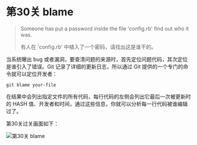 
# 第30关 blame

> Someone has put a password inside the file 'config.rb' find out who it was.
>
> 有人在 'config.rb' 中植入了一个密码，请找出这是谁干的。

当系统曝出 bug 或者漏洞，要查清问题的来源时，首先定位问题代码，其次定位是谁引入了错误。Git 记录了详细的更新日志，所以通过 Git 提供的一个专门的命令就可以定位开发者：

```shell
git blame your-file
```

在结果中会列出指定文件的所有代码，每行代码的左侧会列出它最后一次被更新时的 HASH 值、开发者和时间，通过这些信息，你就可以分析每一行代码被谁编辑过了。

第30关过关画面如下：

![第30关 blame](images/level-30-blame.png)
